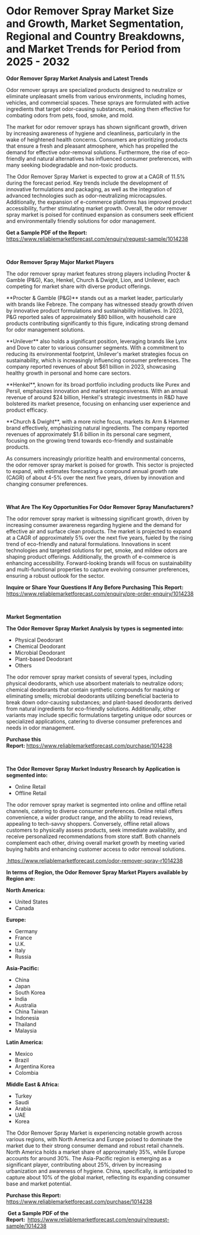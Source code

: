 <p><h1>Odor Remover Spray Market Size and Growth, Market Segmentation, Regional and Country Breakdowns, and Market Trends for Period from 2025 -  2032</h1></p><p><strong>Odor Remover Spray Market Analysis and Latest Trends</strong></p>
<p><p>Odor remover sprays are specialized products designed to neutralize or eliminate unpleasant smells from various environments, including homes, vehicles, and commercial spaces. These sprays are formulated with active ingredients that target odor-causing substances, making them effective for combating odors from pets, food, smoke, and mold.</p><p>The market for odor remover sprays has shown significant growth, driven by increasing awareness of hygiene and cleanliness, particularly in the wake of heightened health concerns. Consumers are prioritizing products that ensure a fresh and pleasant atmosphere, which has propelled the demand for effective odor-removal solutions. Furthermore, the rise of eco-friendly and natural alternatives has influenced consumer preferences, with many seeking biodegradable and non-toxic products.</p><p>The Odor Remover Spray Market is expected to grow at a CAGR of 11.5% during the forecast period. Key trends include the development of innovative formulations and packaging, as well as the integration of advanced technologies such as odor-neutralizing microcapsules. Additionally, the expansion of e-commerce platforms has improved product accessibility, further stimulating market growth. Overall, the odor remover spray market is poised for continued expansion as consumers seek efficient and environmentally friendly solutions for odor management.</p></p>
<p><strong>Get a Sample PDF of the Report:&nbsp;</strong> <a href="https://www.reliablemarketforecast.com/enquiry/request-sample/1014238?utm_campaign=3541&utm_medium=2&utm_source=Github&utm_content=ia&utm_term=17042025&utm_id=odor-remover-spray">https://www.reliablemarketforecast.com/enquiry/request-sample/1014238</a></p>
<p>&nbsp;</p>
<p><strong>Odor Remover Spray Major Market Players</strong></p>
<p><p>The odor remover spray market features strong players including Procter & Gamble (P&G), Kao, Henkel, Church & Dwight, Lion, and Unilever, each competing for market share with diverse product offerings.</p><p>**Procter & Gamble (P&G)** stands out as a market leader, particularly with brands like Febreze. The company has witnessed steady growth driven by innovative product formulations and sustainability initiatives. In 2023, P&G reported sales of approximately $80 billion, with household care products contributing significantly to this figure, indicating strong demand for odor management solutions.</p><p>**Unilever** also holds a significant position, leveraging brands like Lynx and Dove to cater to various consumer segments. With a commitment to reducing its environmental footprint, Unilever's market strategies focus on sustainability, which is increasingly influencing consumer preferences. The company reported revenues of about $61 billion in 2023, showcasing healthy growth in personal and home care sectors.</p><p>**Henkel**, known for its broad portfolio including products like Purex and Persil, emphasizes innovation and market responsiveness. With an annual revenue of around $24 billion, Henkel's strategic investments in R&D have bolstered its market presence, focusing on enhancing user experience and product efficacy.</p><p>**Church & Dwight**, with a more niche focus, markets its Arm & Hammer brand effectively, emphasizing natural ingredients. The company reported revenues of approximately $1.6 billion in its personal care segment, focusing on the growing trend towards eco-friendly and sustainable products.</p><p>As consumers increasingly prioritize health and environmental concerns, the odor remover spray market is poised for growth. This sector is projected to expand, with estimates forecasting a compound annual growth rate (CAGR) of about 4-5% over the next five years, driven by innovation and changing consumer preferences.</p></p>
<p>&nbsp;</p>
<p><strong>What Are The Key Opportunities For Odor Remover Spray Manufacturers?</strong></p>
<p><p>The odor remover spray market is witnessing significant growth, driven by increasing consumer awareness regarding hygiene and the demand for effective air and surface clean products. The market is projected to expand at a CAGR of approximately 5% over the next five years, fueled by the rising trend of eco-friendly and natural formulations. Innovations in scent technologies and targeted solutions for pet, smoke, and mildew odors are shaping product offerings. Additionally, the growth of e-commerce is enhancing accessibility. Forward-looking brands will focus on sustainability and multi-functional properties to capture evolving consumer preferences, ensuring a robust outlook for the sector.</p></p>
<p><strong>Inquire or Share Your Questions If Any Before Purchasing This Report:</strong> <a href="https://www.reliablemarketforecast.com/enquiry/pre-order-enquiry/1014238?utm_campaign=3541&utm_medium=2&utm_source=Github&utm_content=ia&utm_term=17042025&utm_id=odor-remover-spray">https://www.reliablemarketforecast.com/enquiry/pre-order-enquiry/1014238</a></p>
<p>&nbsp;</p>
<p><strong>Market Segmentation</strong></p>
<p><strong>The Odor Remover Spray Market Analysis by types is segmented into:</strong></p>
<p><ul><li>Physical Deodorant</li><li>Chemical Deodorant</li><li>Microbial Deodorant</li><li>Plant-based Deodorant</li><li>Others</li></ul></p>
<p><p>The odor remover spray market consists of several types, including physical deodorants, which use absorbent materials to neutralize odors; chemical deodorants that contain synthetic compounds for masking or eliminating smells; microbial deodorants utilizing beneficial bacteria to break down odor-causing substances; and plant-based deodorants derived from natural ingredients for eco-friendly solutions. Additionally, other variants may include specific formulations targeting unique odor sources or specialized applications, catering to diverse consumer preferences and needs in odor management.</p></p>
<p><strong>Purchase this Report:&nbsp;</strong><a href="https://www.reliablemarketforecast.com/purchase/1014238?utm_campaign=3541&utm_medium=2&utm_source=Github&utm_content=ia&utm_term=17042025&utm_id=odor-remover-spray">https://www.reliablemarketforecast.com/purchase/1014238</a></p>
<p>&nbsp;</p>
<p><strong>The Odor Remover Spray Market Industry Research by Application is segmented into:</strong></p>
<p><ul><li>Online Retail</li><li>Offline Retail</li></ul></p>
<p><p>The odor remover spray market is segmented into online and offline retail channels, catering to diverse consumer preferences. Online retail offers convenience, a wider product range, and the ability to read reviews, appealing to tech-savvy shoppers. Conversely, offline retail allows customers to physically assess products, seek immediate availability, and receive personalized recommendations from store staff. Both channels complement each other, driving overall market growth by meeting varied buying habits and enhancing customer access to odor removal solutions.</p></p>
<p><a href="https://www.reliablemarketforecast.com/odor-remover-spray-r1014238?utm_campaign=3541&utm_medium=2&utm_source=Github&utm_content=ia&utm_term=17042025&utm_id=odor-remover-spray">&nbsp;https://www.reliablemarketforecast.com/odor-remover-spray-r1014238</a></p>
<p><strong>In terms of Region, the Odor Remover Spray Market Players available by Region are:</strong></p>
<p>
    <p> <strong> North America: </strong>
        <ul>
            <li>United States</li>
            <li>Canada</li>
        </ul>
        </p> 
    <p> <strong> Europe: </strong>
        <ul>
            <li>Germany</li>
            <li>France</li>
            <li>U.K.</li>
            <li>Italy</li>
            <li>Russia</li>
        </ul>
        </p> 
    <p> <strong> Asia-Pacific: </strong>
        <ul>
            <li>China</li>
            <li>Japan</li>
            <li>South Korea</li>
            <li>India</li>
            <li>Australia</li>
            <li>China Taiwan</li>
            <li>Indonesia</li>
            <li>Thailand</li>
            <li>Malaysia</li>
        </ul>
        </p> 
    <p> <strong> Latin America: </strong>
        <ul>
            <li>Mexico</li>
            <li>Brazil</li>
            <li>Argentina Korea</li>
            <li>Colombia</li>
        </ul>
        </p> 
    <p> <strong> Middle East & Africa: </strong>
        <ul>
            <li>Turkey</li>
            <li>Saudi</li>
            <li>Arabia</li>
            <li>UAE</li>
            <li>Korea</li>
        </ul>
    </p>
    </p>
<p><p>The Odor Remover Spray Market is experiencing notable growth across various regions, with North America and Europe poised to dominate the market due to their strong consumer demand and robust retail channels. North America holds a market share of approximately 35%, while Europe accounts for around 30%. The Asia-Pacific region is emerging as a significant player, contributing about 25%, driven by increasing urbanization and awareness of hygiene. China, specifically, is anticipated to capture about 10% of the global market, reflecting its expanding consumer base and market potential.</p></p>
<p><strong>Purchase this Report: </strong><a href="https://www.reliablemarketforecast.com/purchase/1014238?utm_campaign=3541&utm_medium=2&utm_source=Github&utm_content=ia&utm_term=17042025&utm_id=odor-remover-spray">https://www.reliablemarketforecast.com/purchase/1014238</a></p>
<p>&nbsp;<strong>Get a Sample PDF of the Report:&nbsp;&nbsp;</strong><a href="https://www.reliablemarketforecast.com/enquiry/request-sample/1014238?utm_campaign=3541&utm_medium=2&utm_source=Github&utm_content=ia&utm_term=17042025&utm_id=odor-remover-spray">https://www.reliablemarketforecast.com/enquiry/request-sample/1014238</a></p>
<p><strong></strong></p>
<p><p></p><p></p><p></p></p>